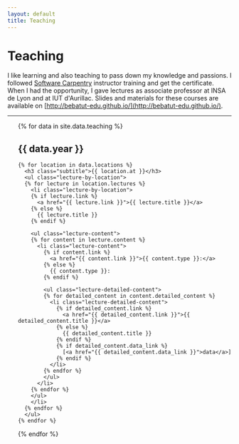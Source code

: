 ```yaml
---
layout: default
title: Teaching
---
```


# Teaching

I like learning and also teaching to pass down my knowledge and passions. I followed [Software Carpentry](https://software-carpentry.org/) instructor
training and get the certificate.
When I had the opportunity, I gave lectures as associate professor at INSA de Lyon and at IUT d'Aurillac. Slides and materials for these courses are available on [http://bebatut-edu.github.io/](http://bebatut-edu.github.io/).

---

<ul class="lectures">
  {% for data in site.data.teaching %}
    <h2 class="title">{{ data.year }}</h2>

    {% for location in data.locations %}
      <h3 class="subtitle">{{ location.at }}</h3>
      <ul class="lecture-by-location">
      {% for lecture in location.lectures %}
        <li class="lecture-by-location">
        {% if lecture.link %}
          <a href="{{ lecture.link }}">{{ lecture.title }}</a>
        {% else %}
          {{ lecture.title }}
        {% endif %}

        <ul class="lecture-content">
        {% for content in lecture.content %}
          <li class="lecture-content">
            {% if content.link %}
              <a href="{{ content.link }}">{{ content.type }}:</a>
            {% else %}
              {{ content.type }}:
            {% endif %}

            <ul class="lecture-detailed-content">
            {% for detailed_content in content.detailed_content %}
              <li class="lecture-detailed-content">
                {% if detailed_content.link %}
                  <a href="{{ detailed_content.link }}">{{ detailed_content.title }}</a>
                {% else %}
                  {{ detailed_content.title }}
                {% endif %}
                {% if detailed_content.data_link %}
                  [<a href="{{ detailed_content.data_link }}">data</a>]
                {% endif %}
              </li>
            {% endfor %}
            </ul>
          </li>
        {% endfor %}
        </ul>
        </li>
      {% endfor %}
      </ul>
    {% endfor %}
  {% endfor %}
</ul>
